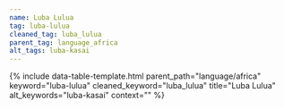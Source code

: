 ```yaml
---
name: Luba Lulua
tag: luba-lulua
cleaned_tag: luba_lulua
parent_tag: language_africa
alt_tags: luba-kasai
---
```


{% include data-table-template.html 
  parent_path="language/africa" 
  keyword="luba-lulua" 
  cleaned_keyword="luba_lulua" 
  title="Luba Lulua"
  alt_keywords="luba-kasai"
  context=""
%}

